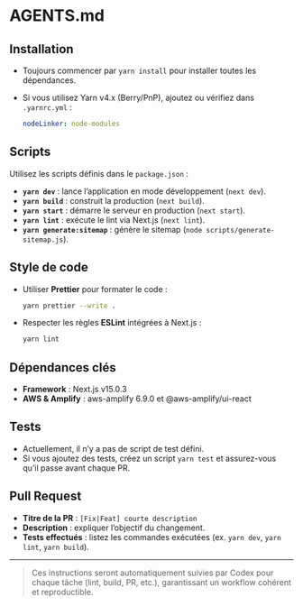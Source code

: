 # AGENTS.md

## Installation

-   Toujours commencer par `yarn install` pour installer toutes les dépendances.
-   Si vous utilisez Yarn v4.x (Berry/PnP), ajoutez ou vérifiez dans `.yarnrc.yml` :

    ```yaml
    nodeLinker: node-modules
    ```

## Scripts

Utilisez les scripts définis dans le `package.json` :

-   **`yarn dev`** : lance l’application en mode développement (`next dev`).
-   **`yarn build`** : construit la production (`next build`).
-   **`yarn start`** : démarre le serveur en production (`next start`).
-   **`yarn lint`** : exécute le lint via Next.js (`next lint`).
-   **`yarn generate:sitemap`** : génère le sitemap (`node scripts/generate-sitemap.js`).

## Style de code

-   Utiliser **Prettier** pour formater le code :

    ```bash
    yarn prettier --write .
    ```

-   Respecter les règles **ESLint** intégrées à Next.js :

    ```bash
    yarn lint
    ```

## Dépendances clés

-   **Framework** : Next.js v15.0.3
-   **AWS & Amplify** : aws-amplify 6.9.0 et @aws-amplify/ui-react

## Tests

-   Actuellement, il n’y a pas de script de test défini.
-   Si vous ajoutez des tests, créez un script `yarn test` et assurez-vous qu’il passe avant chaque PR.

## Pull Request

-   **Titre de la PR** : `[Fix|Feat] courte description`
-   **Description** : expliquer l’objectif du changement.
-   **Tests effectués** : listez les commandes exécutées (ex. `yarn dev`, `yarn lint`, `yarn build`).

---

> Ces instructions seront automatiquement suivies par Codex pour chaque tâche (lint, build, PR, etc.), garantissant un workflow cohérent et reproductible.
